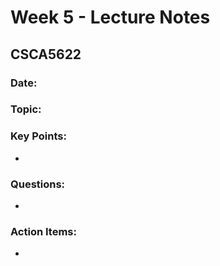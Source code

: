 # Week 5 - Lecture Notes

## CSCA5622

### Date: 

### Topic: 

### Key Points:
- 

### Questions:
- 

### Action Items:
- 
